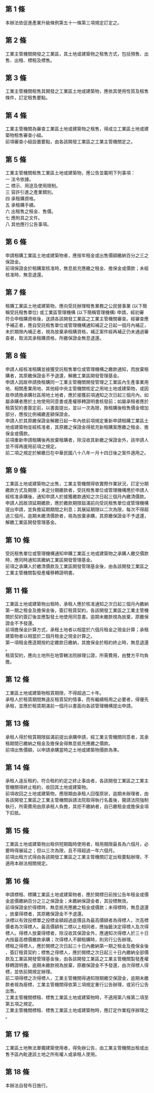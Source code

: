第 1 條
-------
本辦法依促進產業升級條例第五十一條第三項規定訂定之。

第 2 條
-------
工業主管機關開發之工業區，其土地或建築物之租售方式，包括預售、出  
售、出租、標租及標售。

第 3 條
-------
工業主管機關租售其開發之工業區土地或建築物，應依其使用性質及租售  
條件，訂定租售要點。

第 4 條
-------
工業主管機關為審查工業區土地或建築物之租售，得成立工業區土地或建  
築物租售審查小組。  
前項審查小組設置要點，由各該開發工業區之工業主管機關定之。

第 5 條
-------
工業主管機關租售工業區土地或建築物，應公告並載明下列事項：  
一  法令依據。  
二  標示、用途及使用限制。  
三  容許引進之產業類別。  
四  承租購資格。  
五  承租購手續。  
六  出租售之租金、售價。  
七  應附具之文件。  
八  其他應行公告事項。

第 6 條
-------
申請租購工業區土地或建築物者，應按年租金或出售價額繳納百分之三之  
保證金。  
前項保證金於租購案核准時，無息抵充應繳之租金、擔保金或價款；未經  
核准時，無息退還。

第 7 條
-------
租購工業區土地或建築物，應向受託辦理租售業務之公民營事業 (以下簡  
稱受託租售單位) 或工業區管理機構 (以下簡稱管理機構) 申請，經初審  
符合申租購資格後，送請各該開發工業區之工業主管機關審查。經審查應  
予補正者，應自受託租售單位或管理機構通知補正之日起一個月內補正，  
未於期限內補正者，視為放棄承租購資格，補正案件經再補正仍未通過審  
查者，取消其承租購資格，所繳保證金無息退還。

第 8 條
-------
申請人經核准租購並接獲受託租售單位或管理機構之繳款通知，而放棄租  
購者，其原繳保證金不予退還，解繳工業區開發管理基金。  
申請人因故申請換租購同一工業主管機關開發管理之工業區內生產事業用  
地、相關產業用地、其他經中央主管機關核定之用地土地或建築物，或因  
故申請換承購社區用地土地者，應於接獲前項通知之次日起三個月內，如  
屬承購者應於土地使用同意書或產權移轉證明書核發前；如屬承租者應於  
租賃契約書簽定前，以書面提出，並以一次為限，換租購後租售價金增加  
部分，應按比例補繳差額保證金。  
申請人於其原繳保證金解繳日起一年內依前項規定重新申請租購工業區土  
地或建築物並經核准者，其原繳之保證金得抵充新租購案應繳之租金、擔  
保金或價款。  
前項重新申請租購後再放棄租購者，除沒收其新繳之保證金外，該申請人  
並不得再援用前項之規定。  
前二項之規定於解繳日在中華民國八十八年一月十四日後之案件適用之。

第 9 條
-------
工業區土地或建築物之出售，工業主管機關得依實際作業狀況，訂定分期  
繳款方式及期限；未定分期繳款者，受託租售單位或管理機構應於申請人  
經核准承購後，通知申請人於接獲繳款通知之次日起三個月內繳清價款。  
申請人因故須延期繳款，應於繳款期限屆滿前向受託租售單位或管理機構  
提出申請，並負擔延期期間之利息；其展延期限以二次為限，每次不得超  
過三個月。逾期未繳清價款者，視為放棄承購，其原繳保證金不予退還，  
解繳工業區開發管理基金。

第 10 條
--------
受託租售單位或管理機構通知申購工業區土地或建築物之承購人繳交價款  
時，應同時通知其繳納工業區開發管理基金。  
前項之承購人於繳清價款及工業區開發管理基金後，由各該開發工業區之  
工業主管機關製發產權移轉證明書。

第 11 條
--------
工業區土地或建築物出租時，承租人應於核准通知之次日起三個月內繳納  
第一期之租金及擔保金後，簽訂租賃契約，各該開發工業區之工業主管機  
關於契約簽訂後並應製發土地使用同意書。逾期未繳款視為放棄，原繳保  
證金不予發還。  
前項擔保金計算方式，承租土地者以相當於六個月租金之現金計算；承租  
建築物者以相當於二個月租金之現金計算之。  
第一項租金應逐期按約定繳款日繳納，其擔保金於租約終止時，無息退還  
。  
租賃契約，應向土地所在地管轄法院辦理公證，所需費用，由雙方平均負  
擔。

第 12 條
--------
工業區土地或建築物租賃期限，不得超過二十年。  
承租人於租賃期間無違反租賃契約情事，而有繼續租用之必要者，得優先  
承租，並應於租賃期滿前一個月以書面向各該管理機構提出申請。

第 13 條
--------
承租人得於租賃期限屆滿前提出承購申請，經工業主管機關同意者，其承  
租期間已繳納之租金及擔保金得無息抵充應繳之價款。  
前項出售價額，以申請承購當時之土地或建築物價款為準。

第 14 條
--------
承租人違反租約，符合租約約定之終止事由者，各該開發工業區之工業主  
管機關得終止租約，收回其土地或建築物。  
前項收回之土地或建築物，應限期由承租人回復原狀，逾期未辦理者，由  
各該開發工業區之工業主管機關訴請法院取得執行名義後，聲請法院強制  
執行，所需費用由原承租人負擔，其拒不繳納者，自已繳租金或擔保金項  
下扣抵。

第 15 條
--------
工業區土地或建築物出租供短期臨時使用者，租用期限最長為六個月，必  
要時得展延之；但以三次為限，且不得超過一年六個月。  
前項出租方式得由各該開發工業區之工業主管機關訂定出租要點辦理，不  
適用本辦法相關規定。

第 16 條
--------
申請標租、標購工業區土地或建築物者，應於開標日前按公告年租金或價  
金底價繳納百分之三之保證金；未繳納保證金者，其投標無效。  
前項保證金於得標時，無息抵充應繳之租金或價款；未得標時，無息退還  
。放棄得標者，其原繳保證金不予退還。  
決標以有效投標單之投標金額超過底價且為最高價額者為得標人，次高標  
價者為次得標人。最高價額有二標以上相同者，應抽籤決定得標人及次得  
標人。得標人放棄得標者，除沒收其保證金外，應通知次得標人於三十日  
內按最高標價繳款承購；次得標人不願租購時，則另行公告辦理。  
標租之得標人，應於開標之次日起三十日內繳納第一期之租金及擔保金後  
，簽訂租賃契約；標售之得標人，應於開標之次日起三十日內繳納全部價  
款及工業區開發管理基金後，由各該開發工業區之工業主管機關製發產權  
移轉證明書。逾期未繳款視為放棄，原繳保證金不予發還，由次得標人得  
標，並依前開規定辦理。  
前二項得標之次得標人，工業主管機關得通知限期繳交保證金，逾期未繳  
款者視為廢標，工業主管機關得依第三項規定重行公告辦理，或另行公告  
出售。  
工業主管機關標租、標售工業區土地或建築物時，不適用第八條第二項至  
第五項之規定。  
工業主管機關標租、標售工業區土地或建築物時，應訂定作業程序辦理之  
。

第 17 條
--------
工業區土地無法單獨建築使用者，得免辦公告，由工業主管機關出租或出  
售予區內毗連該土地之所有權人或承租人使用。

第 18 條
--------
本辦法自發布日施行。

